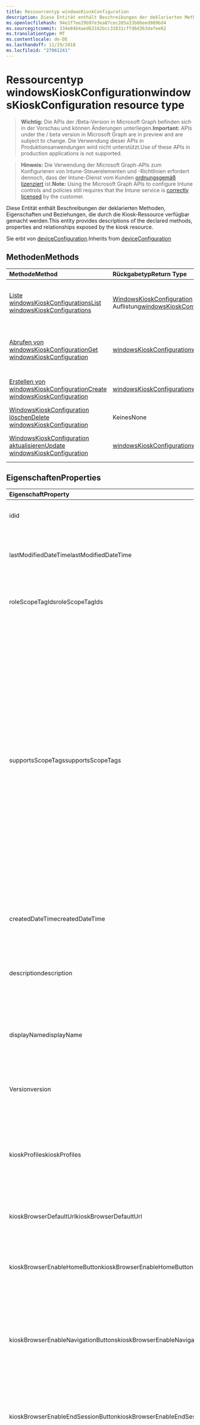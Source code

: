 ```yaml
---
title: Ressourcentyp windowsKioskConfiguration
description: Diese Entität enthält Beschreibungen der deklarierten Methoden, Eigenschaften und Beziehungen, die durch die Kiosk-Ressource verfügbar gemacht werden.
ms.openlocfilehash: 94e1f7ee29b97e3ea87cec285a33b86eed989bd4
ms.sourcegitcommit: 334e84b4aed63162bcc31831cffd6d363dafee02
ms.translationtype: MT
ms.contentlocale: de-DE
ms.lasthandoff: 11/29/2018
ms.locfileid: "27061241"
---
```

# <a name="windowskioskconfiguration-resource-type"></a><span data-ttu-id="ab3bf-103">Ressourcentyp windowsKioskConfiguration</span><span class="sxs-lookup"><span data-stu-id="ab3bf-103">windowsKioskConfiguration resource type</span></span>

> <span data-ttu-id="ab3bf-104">**Wichtig:** Die APIs der /Beta-Version in Microsoft Graph befinden sich in der Vorschau und können Änderungen unterliegen.</span><span class="sxs-lookup"><span data-stu-id="ab3bf-104">**Important:** APIs under the / beta version in Microsoft Graph are in preview and are subject to change.</span></span> <span data-ttu-id="ab3bf-105">Die Verwendung dieser APIs in Produktionsanwendungen wird nicht unterstützt.</span><span class="sxs-lookup"><span data-stu-id="ab3bf-105">Use of these APIs in production applications is not supported.</span></span>

> <span data-ttu-id="ab3bf-106">**Hinweis:** Die Verwendung der Microsoft Graph-APIs zum Konfigurieren von Intune-Steuerelementen und -Richtlinien erfordert dennoch, dass der Intune-Dienst vom Kunden [ordnungsgemäß lizenziert](https://go.microsoft.com/fwlink/?linkid=839381) ist.</span><span class="sxs-lookup"><span data-stu-id="ab3bf-106">**Note:** Using the Microsoft Graph APIs to configure Intune controls and policies still requires that the Intune service is [correctly licensed](https://go.microsoft.com/fwlink/?linkid=839381) by the customer.</span></span>

<span data-ttu-id="ab3bf-107">Diese Entität enthält Beschreibungen der deklarierten Methoden, Eigenschaften und Beziehungen, die durch die Kiosk-Ressource verfügbar gemacht werden.</span><span class="sxs-lookup"><span data-stu-id="ab3bf-107">This entity provides descriptions of the declared methods, properties and relationships exposed by the kiosk resource.</span></span>

<span data-ttu-id="ab3bf-108">Sie erbt von [deviceConfiguration](../resources/intune-deviceconfig-deviceconfiguration.md).</span><span class="sxs-lookup"><span data-stu-id="ab3bf-108">Inherits from [deviceConfiguration](../resources/intune-deviceconfig-deviceconfiguration.md)</span></span>

## <a name="methods"></a><span data-ttu-id="ab3bf-109">Methoden</span><span class="sxs-lookup"><span data-stu-id="ab3bf-109">Methods</span></span>
|<span data-ttu-id="ab3bf-110">Methode</span><span class="sxs-lookup"><span data-stu-id="ab3bf-110">Method</span></span>|<span data-ttu-id="ab3bf-111">Rückgabetyp</span><span class="sxs-lookup"><span data-stu-id="ab3bf-111">Return Type</span></span>|<span data-ttu-id="ab3bf-112">Beschreibung</span><span class="sxs-lookup"><span data-stu-id="ab3bf-112">Description</span></span>|
|:---|:---|:---|
|[<span data-ttu-id="ab3bf-113">Liste windowsKioskConfigurations</span><span class="sxs-lookup"><span data-stu-id="ab3bf-113">List windowsKioskConfigurations</span></span>](../api/intune-deviceconfig-windowskioskconfiguration-list.md)|<span data-ttu-id="ab3bf-114">[WindowsKioskConfiguration](../resources/intune-deviceconfig-windowskioskconfiguration.md) -Auflistung</span><span class="sxs-lookup"><span data-stu-id="ab3bf-114">[windowsKioskConfiguration](../resources/intune-deviceconfig-windowskioskconfiguration.md) collection</span></span>|<span data-ttu-id="ab3bf-115">Listeneigenschaften und Beziehungen der [WindowsKioskConfiguration](../resources/intune-deviceconfig-windowskioskconfiguration.md) -Objekte.</span><span class="sxs-lookup"><span data-stu-id="ab3bf-115">List properties and relationships of the [windowsKioskConfiguration](../resources/intune-deviceconfig-windowskioskconfiguration.md) objects.</span></span>|
|[<span data-ttu-id="ab3bf-116">Abrufen von windowsKioskConfiguration</span><span class="sxs-lookup"><span data-stu-id="ab3bf-116">Get windowsKioskConfiguration</span></span>](../api/intune-deviceconfig-windowskioskconfiguration-get.md)|[<span data-ttu-id="ab3bf-117">windowsKioskConfiguration</span><span class="sxs-lookup"><span data-stu-id="ab3bf-117">windowsKioskConfiguration</span></span>](../resources/intune-deviceconfig-windowskioskconfiguration.md)|<span data-ttu-id="ab3bf-118">Lesen Sie Eigenschaften und Beziehungen des [WindowsKioskConfiguration](../resources/intune-deviceconfig-windowskioskconfiguration.md) -Objekts.</span><span class="sxs-lookup"><span data-stu-id="ab3bf-118">Read properties and relationships of the [windowsKioskConfiguration](../resources/intune-deviceconfig-windowskioskconfiguration.md) object.</span></span>|
|[<span data-ttu-id="ab3bf-119">Erstellen von windowsKioskConfiguration</span><span class="sxs-lookup"><span data-stu-id="ab3bf-119">Create windowsKioskConfiguration</span></span>](../api/intune-deviceconfig-windowskioskconfiguration-create.md)|[<span data-ttu-id="ab3bf-120">windowsKioskConfiguration</span><span class="sxs-lookup"><span data-stu-id="ab3bf-120">windowsKioskConfiguration</span></span>](../resources/intune-deviceconfig-windowskioskconfiguration.md)|<span data-ttu-id="ab3bf-121">Erstellen eines neuen [WindowsKioskConfiguration](../resources/intune-deviceconfig-windowskioskconfiguration.md) -Objekts.</span><span class="sxs-lookup"><span data-stu-id="ab3bf-121">Create a new [windowsKioskConfiguration](../resources/intune-deviceconfig-windowskioskconfiguration.md) object.</span></span>|
|[<span data-ttu-id="ab3bf-122">WindowsKioskConfiguration löschen</span><span class="sxs-lookup"><span data-stu-id="ab3bf-122">Delete windowsKioskConfiguration</span></span>](../api/intune-deviceconfig-windowskioskconfiguration-delete.md)|<span data-ttu-id="ab3bf-123">Keines</span><span class="sxs-lookup"><span data-stu-id="ab3bf-123">None</span></span>|<span data-ttu-id="ab3bf-124">Löscht eine [WindowsKioskConfiguration](../resources/intune-deviceconfig-windowskioskconfiguration.md).</span><span class="sxs-lookup"><span data-stu-id="ab3bf-124">Deletes a [windowsKioskConfiguration](../resources/intune-deviceconfig-windowskioskconfiguration.md).</span></span>|
|[<span data-ttu-id="ab3bf-125">WindowsKioskConfiguration aktualisieren</span><span class="sxs-lookup"><span data-stu-id="ab3bf-125">Update windowsKioskConfiguration</span></span>](../api/intune-deviceconfig-windowskioskconfiguration-update.md)|[<span data-ttu-id="ab3bf-126">windowsKioskConfiguration</span><span class="sxs-lookup"><span data-stu-id="ab3bf-126">windowsKioskConfiguration</span></span>](../resources/intune-deviceconfig-windowskioskconfiguration.md)|<span data-ttu-id="ab3bf-127">Aktualisieren Sie die Eigenschaften eines [WindowsKioskConfiguration](../resources/intune-deviceconfig-windowskioskconfiguration.md) -Objekts.</span><span class="sxs-lookup"><span data-stu-id="ab3bf-127">Update the properties of a [windowsKioskConfiguration](../resources/intune-deviceconfig-windowskioskconfiguration.md) object.</span></span>|

## <a name="properties"></a><span data-ttu-id="ab3bf-128">Eigenschaften</span><span class="sxs-lookup"><span data-stu-id="ab3bf-128">Properties</span></span>
|<span data-ttu-id="ab3bf-129">Eigenschaft</span><span class="sxs-lookup"><span data-stu-id="ab3bf-129">Property</span></span>|<span data-ttu-id="ab3bf-130">Typ</span><span class="sxs-lookup"><span data-stu-id="ab3bf-130">Type</span></span>|<span data-ttu-id="ab3bf-131">Beschreibung</span><span class="sxs-lookup"><span data-stu-id="ab3bf-131">Description</span></span>|
|:---|:---|:---|
|<span data-ttu-id="ab3bf-132">id</span><span class="sxs-lookup"><span data-stu-id="ab3bf-132">id</span></span>|<span data-ttu-id="ab3bf-133">String</span><span class="sxs-lookup"><span data-stu-id="ab3bf-133">String</span></span>|<span data-ttu-id="ab3bf-134">Schlüssel der Entität</span><span class="sxs-lookup"><span data-stu-id="ab3bf-134">Key of the entity.</span></span> <span data-ttu-id="ab3bf-135">Geerbt von [deviceConfiguration](../resources/intune-deviceconfig-deviceconfiguration.md).</span><span class="sxs-lookup"><span data-stu-id="ab3bf-135">Inherited from [deviceConfiguration](../resources/intune-deviceconfig-deviceconfiguration.md)</span></span>|
|<span data-ttu-id="ab3bf-136">lastModifiedDateTime</span><span class="sxs-lookup"><span data-stu-id="ab3bf-136">lastModifiedDateTime</span></span>|<span data-ttu-id="ab3bf-137">DateTimeOffset</span><span class="sxs-lookup"><span data-stu-id="ab3bf-137">DateTimeOffset</span></span>|<span data-ttu-id="ab3bf-138">Datum und Uhrzeit der letzten Änderung des Objekts.</span><span class="sxs-lookup"><span data-stu-id="ab3bf-138">DateTime the object was last modified.</span></span> <span data-ttu-id="ab3bf-139">Geerbt von [deviceConfiguration](../resources/intune-deviceconfig-deviceconfiguration.md).</span><span class="sxs-lookup"><span data-stu-id="ab3bf-139">Inherited from [deviceConfiguration](../resources/intune-deviceconfig-deviceconfiguration.md)</span></span>|
|<span data-ttu-id="ab3bf-140">roleScopeTagIds</span><span class="sxs-lookup"><span data-stu-id="ab3bf-140">roleScopeTagIds</span></span>|<span data-ttu-id="ab3bf-141">Collection von Objekten des Typs „String“</span><span class="sxs-lookup"><span data-stu-id="ab3bf-141">String collection</span></span>|<span data-ttu-id="ab3bf-142">Liste der Bereich Tags für diese Instanz der Entität.</span><span class="sxs-lookup"><span data-stu-id="ab3bf-142">List of Scope Tags for this Entity instance.</span></span> <span data-ttu-id="ab3bf-143">Geerbt von [deviceConfiguration](../resources/intune-deviceconfig-deviceconfiguration.md).</span><span class="sxs-lookup"><span data-stu-id="ab3bf-143">Inherited from [deviceConfiguration](../resources/intune-deviceconfig-deviceconfiguration.md)</span></span>|
|<span data-ttu-id="ab3bf-144">supportsScopeTags</span><span class="sxs-lookup"><span data-stu-id="ab3bf-144">supportsScopeTags</span></span>|<span data-ttu-id="ab3bf-145">Boolesch</span><span class="sxs-lookup"><span data-stu-id="ab3bf-145">Boolean</span></span>|<span data-ttu-id="ab3bf-146">Gibt an, ob die zugrunde liegende Gerätekonfiguration die Zuweisung von Bereich Kategorien unterstützt.</span><span class="sxs-lookup"><span data-stu-id="ab3bf-146">Indicates whether or not the underlying Device Configuration supports the assignment of scope tags.</span></span> <span data-ttu-id="ab3bf-147">Zuweisen der ScopeTags-Eigenschaft ist nicht zulässig, wenn dieser Wert false ist und Entitäten nicht bereichsbezogenen Benutzern angezeigt werden.</span><span class="sxs-lookup"><span data-stu-id="ab3bf-147">Assigning to the ScopeTags property is not allowed when this value is false and entities will not be visible to scoped users.</span></span> <span data-ttu-id="ab3bf-148">Dies tritt für Legacy-Richtlinien in Silverlight erstellt und kann durch Löschen und Neuerstellen der Richtlinie in der Azure-Verwaltungsportal aufgelöst werden.</span><span class="sxs-lookup"><span data-stu-id="ab3bf-148">This occurs for Legacy policies created in Silverlight and can be resolved by deleting and recreating the policy in the Azure Portal.</span></span> <span data-ttu-id="ab3bf-149">Diese Eigenschaft ist schreibgeschützt.</span><span class="sxs-lookup"><span data-stu-id="ab3bf-149">This property is read-only.</span></span> <span data-ttu-id="ab3bf-150">Geerbt von [deviceConfiguration](../resources/intune-deviceconfig-deviceconfiguration.md).</span><span class="sxs-lookup"><span data-stu-id="ab3bf-150">Inherited from [deviceConfiguration](../resources/intune-deviceconfig-deviceconfiguration.md)</span></span>|
|<span data-ttu-id="ab3bf-151">createdDateTime</span><span class="sxs-lookup"><span data-stu-id="ab3bf-151">createdDateTime</span></span>|<span data-ttu-id="ab3bf-152">DateTimeOffset</span><span class="sxs-lookup"><span data-stu-id="ab3bf-152">DateTimeOffset</span></span>|<span data-ttu-id="ab3bf-153">Datum und Uhrzeit der Erstellung des Objekts.</span><span class="sxs-lookup"><span data-stu-id="ab3bf-153">DateTime the object was created.</span></span> <span data-ttu-id="ab3bf-154">Geerbt von [deviceConfiguration](../resources/intune-deviceconfig-deviceconfiguration.md).</span><span class="sxs-lookup"><span data-stu-id="ab3bf-154">Inherited from [deviceConfiguration](../resources/intune-deviceconfig-deviceconfiguration.md)</span></span>|
|<span data-ttu-id="ab3bf-155">description</span><span class="sxs-lookup"><span data-stu-id="ab3bf-155">description</span></span>|<span data-ttu-id="ab3bf-156">String</span><span class="sxs-lookup"><span data-stu-id="ab3bf-156">String</span></span>|<span data-ttu-id="ab3bf-157">Beschreibung der Gerätekonfiguration (vom Administrator festgelegt).</span><span class="sxs-lookup"><span data-stu-id="ab3bf-157">Admin provided description of the Device Configuration.</span></span> <span data-ttu-id="ab3bf-158">Geerbt von [deviceConfiguration](../resources/intune-deviceconfig-deviceconfiguration.md).</span><span class="sxs-lookup"><span data-stu-id="ab3bf-158">Inherited from [deviceConfiguration](../resources/intune-deviceconfig-deviceconfiguration.md)</span></span>|
|<span data-ttu-id="ab3bf-159">displayName</span><span class="sxs-lookup"><span data-stu-id="ab3bf-159">displayName</span></span>|<span data-ttu-id="ab3bf-160">String</span><span class="sxs-lookup"><span data-stu-id="ab3bf-160">String</span></span>|<span data-ttu-id="ab3bf-161">Name der Gerätekonfiguration (vom Administrator festgelegt).</span><span class="sxs-lookup"><span data-stu-id="ab3bf-161">Admin provided name of the device configuration.</span></span> <span data-ttu-id="ab3bf-162">Geerbt von [deviceConfiguration](../resources/intune-deviceconfig-deviceconfiguration.md).</span><span class="sxs-lookup"><span data-stu-id="ab3bf-162">Inherited from [deviceConfiguration](../resources/intune-deviceconfig-deviceconfiguration.md)</span></span>|
|<span data-ttu-id="ab3bf-163">Version</span><span class="sxs-lookup"><span data-stu-id="ab3bf-163">version</span></span>|<span data-ttu-id="ab3bf-164">Int32</span><span class="sxs-lookup"><span data-stu-id="ab3bf-164">Int32</span></span>|<span data-ttu-id="ab3bf-165">Version der Gerätekonfiguration.</span><span class="sxs-lookup"><span data-stu-id="ab3bf-165">Version of the device configuration.</span></span> <span data-ttu-id="ab3bf-166">Geerbt von [deviceConfiguration](../resources/intune-deviceconfig-deviceconfiguration.md).</span><span class="sxs-lookup"><span data-stu-id="ab3bf-166">Inherited from [deviceConfiguration](../resources/intune-deviceconfig-deviceconfiguration.md)</span></span>|
|<span data-ttu-id="ab3bf-167">kioskProfiles</span><span class="sxs-lookup"><span data-stu-id="ab3bf-167">kioskProfiles</span></span>|<span data-ttu-id="ab3bf-168">[WindowsKioskProfile](../resources/intune-deviceconfig-windowskioskprofile.md) -Auflistung</span><span class="sxs-lookup"><span data-stu-id="ab3bf-168">[windowsKioskProfile](../resources/intune-deviceconfig-windowskioskprofile.md) collection</span></span>|<span data-ttu-id="ab3bf-169">Diese Richtlinie ermöglicht zum Definieren einer Liste von Kiosk-Profilen für eine Kiosk-Konfiguration.</span><span class="sxs-lookup"><span data-stu-id="ab3bf-169">This policy setting allows to define a list of Kiosk profiles for a Kiosk configuration.</span></span> <span data-ttu-id="ab3bf-170">Diese Collection darf maximal 500 Elemente enthalten.</span><span class="sxs-lookup"><span data-stu-id="ab3bf-170">This collection can contain a maximum of 500 elements.</span></span>|
|<span data-ttu-id="ab3bf-171">kioskBrowserDefaultUrl</span><span class="sxs-lookup"><span data-stu-id="ab3bf-171">kioskBrowserDefaultUrl</span></span>|<span data-ttu-id="ab3bf-172">String</span><span class="sxs-lookup"><span data-stu-id="ab3bf-172">String</span></span>|<span data-ttu-id="ab3bf-173">Geben Sie den Standard-URL der Browser navigieren soll auf starten.</span><span class="sxs-lookup"><span data-stu-id="ab3bf-173">Specify the default URL the browser should navigate to on launch.</span></span>|
|<span data-ttu-id="ab3bf-174">kioskBrowserEnableHomeButton</span><span class="sxs-lookup"><span data-stu-id="ab3bf-174">kioskBrowserEnableHomeButton</span></span>|<span data-ttu-id="ab3bf-175">Boolesch</span><span class="sxs-lookup"><span data-stu-id="ab3bf-175">Boolean</span></span>|<span data-ttu-id="ab3bf-176">Aktivieren des Kiosk-Browsers home-Schaltfläche.</span><span class="sxs-lookup"><span data-stu-id="ab3bf-176">Enable the kiosk browser's home button.</span></span> <span data-ttu-id="ab3bf-177">Die home-Schaltfläche ist standardmäßig deaktiviert.</span><span class="sxs-lookup"><span data-stu-id="ab3bf-177">By default, the home button is disabled.</span></span>|
|<span data-ttu-id="ab3bf-178">kioskBrowserEnableNavigationButtons</span><span class="sxs-lookup"><span data-stu-id="ab3bf-178">kioskBrowserEnableNavigationButtons</span></span>|<span data-ttu-id="ab3bf-179">Boolesch</span><span class="sxs-lookup"><span data-stu-id="ab3bf-179">Boolean</span></span>|<span data-ttu-id="ab3bf-180">Aktivieren des Kiosk-Browsers Navigation buttons(forward/back).</span><span class="sxs-lookup"><span data-stu-id="ab3bf-180">Enable the kiosk browser's navigation buttons(forward/back).</span></span> <span data-ttu-id="ab3bf-181">Die Navigationsschaltflächen werden standardmäßig deaktiviert.</span><span class="sxs-lookup"><span data-stu-id="ab3bf-181">By default, the navigation buttons are disabled.</span></span>|
|<span data-ttu-id="ab3bf-182">kioskBrowserEnableEndSessionButton</span><span class="sxs-lookup"><span data-stu-id="ab3bf-182">kioskBrowserEnableEndSessionButton</span></span>|<span data-ttu-id="ab3bf-183">Boolesch</span><span class="sxs-lookup"><span data-stu-id="ab3bf-183">Boolean</span></span>|<span data-ttu-id="ab3bf-184">Aktivieren des Kiosk-Browsers End Sitzung Schaltfläche.</span><span class="sxs-lookup"><span data-stu-id="ab3bf-184">Enable the kiosk browser's end session button.</span></span> <span data-ttu-id="ab3bf-185">Die Schaltfläche Beenden Sitzung ist standardmäßig deaktiviert.</span><span class="sxs-lookup"><span data-stu-id="ab3bf-185">By default, the end session button is disabled.</span></span>|
|<span data-ttu-id="ab3bf-186">kioskBrowserRestartOnIdleTimeInMinutes</span><span class="sxs-lookup"><span data-stu-id="ab3bf-186">kioskBrowserRestartOnIdleTimeInMinutes</span></span>|<span data-ttu-id="ab3bf-187">Int32</span><span class="sxs-lookup"><span data-stu-id="ab3bf-187">Int32</span></span>|<span data-ttu-id="ab3bf-188">Geben Sie die Anzahl der Minuten, die Sitzung im Leerlauf befindet, bis der Kiosk-Browser in einen neuen Status neu gestartet wird.</span><span class="sxs-lookup"><span data-stu-id="ab3bf-188">Specify the number of minutes the session is idle until the kiosk browser restarts in a fresh state.</span></span>  <span data-ttu-id="ab3bf-189">Gültige Werte sind 1 und 1440.</span><span class="sxs-lookup"><span data-stu-id="ab3bf-189">Valid values are 1-1440.</span></span> <span data-ttu-id="ab3bf-190">Gültige Werte 1 bis 1440</span><span class="sxs-lookup"><span data-stu-id="ab3bf-190">Valid values 1 to 1440</span></span>|
|<span data-ttu-id="ab3bf-191">kioskBrowserBlockedURLs</span><span class="sxs-lookup"><span data-stu-id="ab3bf-191">kioskBrowserBlockedURLs</span></span>|<span data-ttu-id="ab3bf-192">Collection von Objekten des Typs „String“</span><span class="sxs-lookup"><span data-stu-id="ab3bf-192">String collection</span></span>|<span data-ttu-id="ab3bf-193">Geben Sie die URLs, die nicht die Kiosk-Browser navigieren soll</span><span class="sxs-lookup"><span data-stu-id="ab3bf-193">Specify URLs that the kiosk browsers should not navigate to</span></span>|
|<span data-ttu-id="ab3bf-194">kioskBrowserBlockedUrlExceptions</span><span class="sxs-lookup"><span data-stu-id="ab3bf-194">kioskBrowserBlockedUrlExceptions</span></span>|<span data-ttu-id="ab3bf-195">Collection von Objekten des Typs „String“</span><span class="sxs-lookup"><span data-stu-id="ab3bf-195">String collection</span></span>|<span data-ttu-id="ab3bf-196">Geben Sie die URLs, die im Browser Kiosk zulässig ist, zu dem navigiert</span><span class="sxs-lookup"><span data-stu-id="ab3bf-196">Specify URLs that the kiosk browser is allowed to navigate to</span></span>|

## <a name="relationships"></a><span data-ttu-id="ab3bf-197">Beziehungen</span><span class="sxs-lookup"><span data-stu-id="ab3bf-197">Relationships</span></span>
|<span data-ttu-id="ab3bf-198">Beziehung</span><span class="sxs-lookup"><span data-stu-id="ab3bf-198">Relationship</span></span>|<span data-ttu-id="ab3bf-199">Typ</span><span class="sxs-lookup"><span data-stu-id="ab3bf-199">Type</span></span>|<span data-ttu-id="ab3bf-200">Beschreibung</span><span class="sxs-lookup"><span data-stu-id="ab3bf-200">Description</span></span>|
|:---|:---|:---|
|<span data-ttu-id="ab3bf-201">groupAssignments</span><span class="sxs-lookup"><span data-stu-id="ab3bf-201">groupAssignments</span></span>|<span data-ttu-id="ab3bf-202">[DeviceConfigurationGroupAssignment](../resources/intune-deviceconfig-deviceconfigurationgroupassignment.md) -Auflistung</span><span class="sxs-lookup"><span data-stu-id="ab3bf-202">[deviceConfigurationGroupAssignment](../resources/intune-deviceconfig-deviceconfigurationgroupassignment.md) collection</span></span>|<span data-ttu-id="ab3bf-203">Die Liste derGruppenzuweisungen für das Gerätekonfigurationsprofil.</span><span class="sxs-lookup"><span data-stu-id="ab3bf-203">The list of group assignments for the device configuration profile.</span></span> <span data-ttu-id="ab3bf-204">Geerbt von [deviceConfiguration](../resources/intune-deviceconfig-deviceconfiguration.md).</span><span class="sxs-lookup"><span data-stu-id="ab3bf-204">Inherited from [deviceConfiguration](../resources/intune-deviceconfig-deviceconfiguration.md)</span></span>|
|<span data-ttu-id="ab3bf-205">assignments</span><span class="sxs-lookup"><span data-stu-id="ab3bf-205">assignments</span></span>|<span data-ttu-id="ab3bf-206">[deviceConfigurationAssignment](../resources/intune-deviceconfig-deviceconfigurationassignment.md)-Sammlung</span><span class="sxs-lookup"><span data-stu-id="ab3bf-206">[deviceConfigurationAssignment](../resources/intune-deviceconfig-deviceconfigurationassignment.md) collection</span></span>|<span data-ttu-id="ab3bf-207">Liste der Zuweisungen für das Gerätekonfigurationsprofil.</span><span class="sxs-lookup"><span data-stu-id="ab3bf-207">The list of assignments for the device configuration profile.</span></span> <span data-ttu-id="ab3bf-208">Geerbt von [deviceConfiguration](../resources/intune-deviceconfig-deviceconfiguration.md).</span><span class="sxs-lookup"><span data-stu-id="ab3bf-208">Inherited from [deviceConfiguration](../resources/intune-deviceconfig-deviceconfiguration.md)</span></span>|
|<span data-ttu-id="ab3bf-209">deviceStatuses</span><span class="sxs-lookup"><span data-stu-id="ab3bf-209">deviceStatuses</span></span>|<span data-ttu-id="ab3bf-210">[deviceConfigurationDeviceStatus](../resources/intune-deviceconfig-deviceconfigurationdevicestatus.md)-Sammlung</span><span class="sxs-lookup"><span data-stu-id="ab3bf-210">[deviceConfigurationDeviceStatus](../resources/intune-deviceconfig-deviceconfigurationdevicestatus.md) collection</span></span>|<span data-ttu-id="ab3bf-211">Installationsstatus der Gerätekonfiguration nach Gerät.</span><span class="sxs-lookup"><span data-stu-id="ab3bf-211">Device configuration installation status by device.</span></span> <span data-ttu-id="ab3bf-212">Geerbt von [deviceConfiguration](../resources/intune-deviceconfig-deviceconfiguration.md).</span><span class="sxs-lookup"><span data-stu-id="ab3bf-212">Inherited from [deviceConfiguration](../resources/intune-deviceconfig-deviceconfiguration.md)</span></span>|
|<span data-ttu-id="ab3bf-213">userStatuses</span><span class="sxs-lookup"><span data-stu-id="ab3bf-213">userStatuses</span></span>|<span data-ttu-id="ab3bf-214">[deviceConfigurationUserStatus](../resources/intune-deviceconfig-deviceconfigurationuserstatus.md)-Sammlung</span><span class="sxs-lookup"><span data-stu-id="ab3bf-214">[deviceConfigurationUserStatus](../resources/intune-deviceconfig-deviceconfigurationuserstatus.md) collection</span></span>|<span data-ttu-id="ab3bf-215">Gerät Konfiguration Installationsstatus durch Benutzer.</span><span class="sxs-lookup"><span data-stu-id="ab3bf-215">Device configuration installation status by user.</span></span> <span data-ttu-id="ab3bf-216">Geerbt von [deviceConfiguration](../resources/intune-deviceconfig-deviceconfiguration.md).</span><span class="sxs-lookup"><span data-stu-id="ab3bf-216">Inherited from [deviceConfiguration](../resources/intune-deviceconfig-deviceconfiguration.md)</span></span>|
|<span data-ttu-id="ab3bf-217">deviceStatusOverview</span><span class="sxs-lookup"><span data-stu-id="ab3bf-217">deviceStatusOverview</span></span>|[<span data-ttu-id="ab3bf-218">deviceConfigurationDeviceOverview</span><span class="sxs-lookup"><span data-stu-id="ab3bf-218">deviceConfigurationDeviceOverview</span></span>](../resources/intune-deviceconfig-deviceconfigurationdeviceoverview.md)|<span data-ttu-id="ab3bf-219">Übersicht über den Status der Gerätekonfiguration nach Gerät. Geerbt von [deviceConfiguration](../resources/intune-deviceconfig-deviceconfiguration.md).</span><span class="sxs-lookup"><span data-stu-id="ab3bf-219">Device Configuration devices status overview Inherited from [deviceConfiguration](../resources/intune-deviceconfig-deviceconfiguration.md)</span></span>|
|<span data-ttu-id="ab3bf-220">userStatusOverview</span><span class="sxs-lookup"><span data-stu-id="ab3bf-220">userStatusOverview</span></span>|[<span data-ttu-id="ab3bf-221">deviceConfigurationUserOverview</span><span class="sxs-lookup"><span data-stu-id="ab3bf-221">deviceConfigurationUserOverview</span></span>](../resources/intune-deviceconfig-deviceconfigurationuseroverview.md)|<span data-ttu-id="ab3bf-222">Übersicht über den Status der Gerätekonfiguration nach Benutzer. Geerbt von [deviceConfiguration](../resources/intune-deviceconfig-deviceconfiguration.md).</span><span class="sxs-lookup"><span data-stu-id="ab3bf-222">Device Configuration users status overview Inherited from [deviceConfiguration](../resources/intune-deviceconfig-deviceconfiguration.md)</span></span>|
|<span data-ttu-id="ab3bf-223">deviceSettingStateSummaries</span><span class="sxs-lookup"><span data-stu-id="ab3bf-223">deviceSettingStateSummaries</span></span>|<span data-ttu-id="ab3bf-224"> [settingStateDeviceSummary](../resources/intune-deviceconfig-settingstatedevicesummary.md)-Sammlung</span><span class="sxs-lookup"><span data-stu-id="ab3bf-224">[settingStateDeviceSummary](../resources/intune-deviceconfig-settingstatedevicesummary.md) collection</span></span>|<span data-ttu-id="ab3bf-225">Übersicht über den Einstellungsstatus für die Gerätekonfiguration nach Gerät. Geerbt von [deviceConfiguration](../resources/intune-deviceconfig-deviceconfiguration.md)</span><span class="sxs-lookup"><span data-stu-id="ab3bf-225">Device Configuration Setting State Device Summary Inherited from [deviceConfiguration](../resources/intune-deviceconfig-deviceconfiguration.md)</span></span>|

## <a name="json-representation"></a><span data-ttu-id="ab3bf-226">JSON-Darstellung</span><span class="sxs-lookup"><span data-stu-id="ab3bf-226">JSON Representation</span></span>
<span data-ttu-id="ab3bf-227">Es folgt eine JSON-Darstellung der Ressource.</span><span class="sxs-lookup"><span data-stu-id="ab3bf-227">Here is a JSON representation of the resource.</span></span>
<!-- {
  "blockType": "resource",
  "keyProperty": "id",
  "@odata.type": "microsoft.graph.windowsKioskConfiguration"
}
-->
``` json
{
  "@odata.type": "#microsoft.graph.windowsKioskConfiguration",
  "id": "String (identifier)",
  "lastModifiedDateTime": "String (timestamp)",
  "roleScopeTagIds": [
    "String"
  ],
  "supportsScopeTags": true,
  "createdDateTime": "String (timestamp)",
  "description": "String",
  "displayName": "String",
  "version": 1024,
  "kioskProfiles": [
    {
      "@odata.type": "microsoft.graph.windowsKioskProfile",
      "profileId": "String",
      "profileName": "String",
      "appConfiguration": {
        "@odata.type": "microsoft.graph.windowsKioskMultipleApps",
        "apps": [
          {
            "@odata.type": "microsoft.graph.windowsKioskUWPApp",
            "startLayoutTileSize": "String",
            "name": "String",
            "appUserModelId": "String",
            "appId": "String",
            "containedAppId": "String"
          }
        ],
        "showTaskBar": true,
        "disallowDesktopApps": true,
        "startMenuLayoutXml": "binary"
      },
      "userAccountsConfiguration": [
        {
          "@odata.type": "microsoft.graph.windowsKioskVisitor"
        }
      ]
    }
  ],
  "kioskBrowserDefaultUrl": "String",
  "kioskBrowserEnableHomeButton": true,
  "kioskBrowserEnableNavigationButtons": true,
  "kioskBrowserEnableEndSessionButton": true,
  "kioskBrowserRestartOnIdleTimeInMinutes": 1024,
  "kioskBrowserBlockedURLs": [
    "String"
  ],
  "kioskBrowserBlockedUrlExceptions": [
    "String"
  ]
}
```





